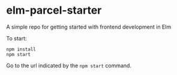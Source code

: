 # elm-parcel-starter

A simple repo for getting started with frontend development in Elm

To start:

```
npm install
npm start
```

Go to the url indicated by the `npm start` command.
